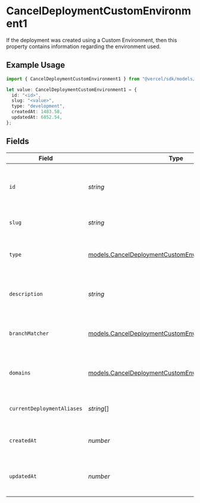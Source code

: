 # CancelDeploymentCustomEnvironment1

If the deployment was created using a Custom Environment, then this property contains information regarding the environment used.

## Example Usage

```typescript
import { CancelDeploymentCustomEnvironment1 } from "@vercel/sdk/models/canceldeploymentop.js";

let value: CancelDeploymentCustomEnvironment1 = {
  id: "<id>",
  slug: "<value>",
  type: "development",
  createdAt: 1483.58,
  updatedAt: 6852.54,
};
```

## Fields

| Field                                                                                                                | Type                                                                                                                 | Required                                                                                                             | Description                                                                                                          |
| -------------------------------------------------------------------------------------------------------------------- | -------------------------------------------------------------------------------------------------------------------- | -------------------------------------------------------------------------------------------------------------------- | -------------------------------------------------------------------------------------------------------------------- |
| `id`                                                                                                                 | *string*                                                                                                             | :heavy_check_mark:                                                                                                   | Unique identifier for the custom environment (format: env_*)                                                         |
| `slug`                                                                                                               | *string*                                                                                                             | :heavy_check_mark:                                                                                                   | URL-friendly name of the environment                                                                                 |
| `type`                                                                                                               | [models.CancelDeploymentCustomEnvironmentType](../models/canceldeploymentcustomenvironmenttype.md)                   | :heavy_check_mark:                                                                                                   | The type of environment (production, preview, or development)                                                        |
| `description`                                                                                                        | *string*                                                                                                             | :heavy_minus_sign:                                                                                                   | Optional description of the environment's purpose                                                                    |
| `branchMatcher`                                                                                                      | [models.CancelDeploymentCustomEnvironmentBranchMatcher](../models/canceldeploymentcustomenvironmentbranchmatcher.md) | :heavy_minus_sign:                                                                                                   | Configuration for matching git branches to this environment                                                          |
| `domains`                                                                                                            | [models.CancelDeploymentCustomEnvironmentDomains](../models/canceldeploymentcustomenvironmentdomains.md)[]           | :heavy_minus_sign:                                                                                                   | List of domains associated with this environment                                                                     |
| `currentDeploymentAliases`                                                                                           | *string*[]                                                                                                           | :heavy_minus_sign:                                                                                                   | List of aliases for the current deployment                                                                           |
| `createdAt`                                                                                                          | *number*                                                                                                             | :heavy_check_mark:                                                                                                   | Timestamp when the environment was created                                                                           |
| `updatedAt`                                                                                                          | *number*                                                                                                             | :heavy_check_mark:                                                                                                   | Timestamp when the environment was last updated                                                                      |
